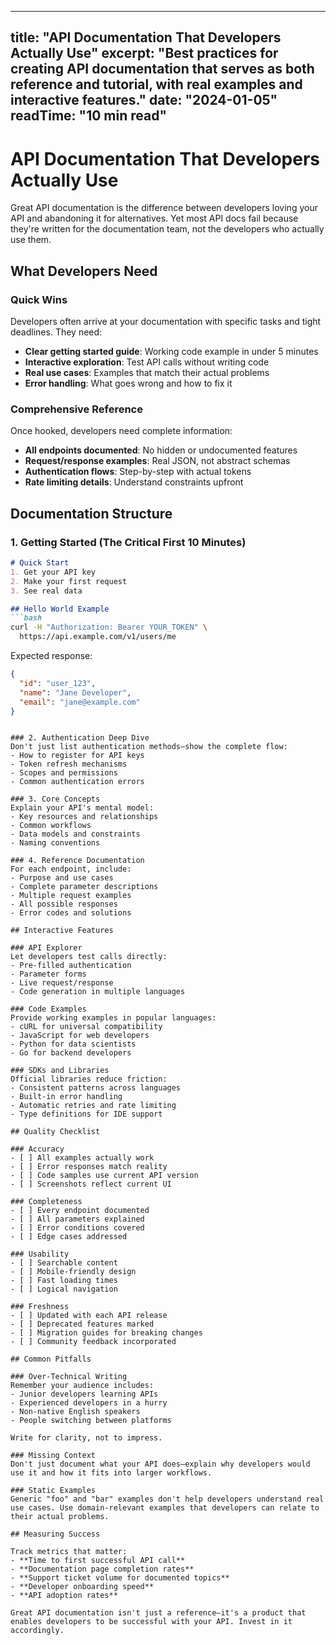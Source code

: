 
---
title: "API Documentation That Developers Actually Use"
excerpt: "Best practices for creating API documentation that serves as both reference and tutorial, with real examples and interactive features."
date: "2024-01-05"
readTime: "10 min read"
---

# API Documentation That Developers Actually Use

Great API documentation is the difference between developers loving your API and abandoning it for alternatives. Yet most API docs fail because they're written for the documentation team, not the developers who actually use them.

## What Developers Need

### Quick Wins
Developers often arrive at your documentation with specific tasks and tight deadlines. They need:
- **Clear getting started guide**: Working code example in under 5 minutes
- **Interactive exploration**: Test API calls without writing code
- **Real use cases**: Examples that match their actual problems
- **Error handling**: What goes wrong and how to fix it

### Comprehensive Reference
Once hooked, developers need complete information:
- **All endpoints documented**: No hidden or undocumented features
- **Request/response examples**: Real JSON, not abstract schemas
- **Authentication flows**: Step-by-step with actual tokens
- **Rate limiting details**: Understand constraints upfront

## Documentation Structure

### 1. Getting Started (The Critical First 10 Minutes)

```markdown
# Quick Start
1. Get your API key
2. Make your first request
3. See real data

## Hello World Example
```bash
curl -H "Authorization: Bearer YOUR_TOKEN" \
  https://api.example.com/v1/users/me
```

Expected response:
```json
{
  "id": "user_123",
  "name": "Jane Developer",
  "email": "jane@example.com"
}
```
```

### 2. Authentication Deep Dive
Don't just list authentication methods—show the complete flow:
- How to register for API keys
- Token refresh mechanisms
- Scopes and permissions
- Common authentication errors

### 3. Core Concepts
Explain your API's mental model:
- Key resources and relationships
- Common workflows
- Data models and constraints
- Naming conventions

### 4. Reference Documentation
For each endpoint, include:
- Purpose and use cases
- Complete parameter descriptions
- Multiple request examples
- All possible responses
- Error codes and solutions

## Interactive Features

### API Explorer
Let developers test calls directly:
- Pre-filled authentication
- Parameter forms
- Live request/response
- Code generation in multiple languages

### Code Examples
Provide working examples in popular languages:
- cURL for universal compatibility
- JavaScript for web developers
- Python for data scientists
- Go for backend developers

### SDKs and Libraries
Official libraries reduce friction:
- Consistent patterns across languages
- Built-in error handling
- Automatic retries and rate limiting
- Type definitions for IDE support

## Quality Checklist

### Accuracy
- [ ] All examples actually work
- [ ] Error responses match reality
- [ ] Code samples use current API version
- [ ] Screenshots reflect current UI

### Completeness
- [ ] Every endpoint documented
- [ ] All parameters explained
- [ ] Error conditions covered
- [ ] Edge cases addressed

### Usability
- [ ] Searchable content
- [ ] Mobile-friendly design
- [ ] Fast loading times
- [ ] Logical navigation

### Freshness
- [ ] Updated with each API release
- [ ] Deprecated features marked
- [ ] Migration guides for breaking changes
- [ ] Community feedback incorporated

## Common Pitfalls

### Over-Technical Writing
Remember your audience includes:
- Junior developers learning APIs
- Experienced developers in a hurry
- Non-native English speakers
- People switching between platforms

Write for clarity, not to impress.

### Missing Context
Don't just document what your API does—explain why developers would use it and how it fits into larger workflows.

### Static Examples
Generic "foo" and "bar" examples don't help developers understand real use cases. Use domain-relevant examples that developers can relate to their actual problems.

## Measuring Success

Track metrics that matter:
- **Time to first successful API call**
- **Documentation page completion rates**
- **Support ticket volume for documented topics**
- **Developer onboarding speed**
- **API adoption rates**

Great API documentation isn't just a reference—it's a product that enables developers to be successful with your API. Invest in it accordingly.

